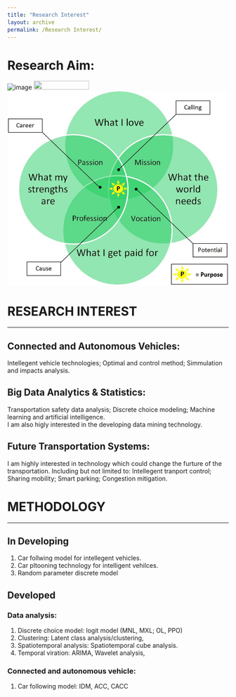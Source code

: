 ```yaml
---
title: "Research Interest"
layout: archive
permalink: /Research Interest/
---
```

# Research Aim:
![image](https://raw.githubusercontent.com/lisong2019/lisong.github.io/master/images/researchAIM.png)
<img src="https://raw.githubusercontent.com/lisong2019/lisong.github.io/master/images/researchAIM.png" width="50%" height="50%">
![image](/images/researchAIM.png)

# RESEARCH INTEREST
-----
## Connected and Autonomous Vehicles: 
Intellegent vehicle technologies; Optimal and control method; Simmulation and impacts analysis. 

## Big Data Analytics & Statistics:
Transportation safety data analysis; Discrete choice modeling; Machine learning and artificial intelligence.<br>
I am also higly interested in the developing data mining technology.

## Future Transportation Systems: 
I am highly interested in technology which could change the furture of the transportation. Including but not limited to: Intellegent tranport control; Sharing mobility; Smart parking; Congestion mitigation.<br>


# METHODOLOGY
-----
## In Developing
1. Car follwing model for intellegent vehicles.
1. Car pltooning technology for intelligent vehilces.
1. Random parameter discrete model 

## Developed
### Data analysis:
1. Discrete choice model: logit model (MNL, MXL; OL, PPO)
1. Clustering: Latent class analysis/clustering, 
1. Spatiotemporal analysis: Spatiotemporal cube analysis.
1. Temporal viration: ARIMA, Wavelet analysis,

### Connected and autonomous vehicle: 
1. Car following model: IDM, ACC, CACC


